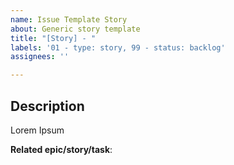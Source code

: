 ```yaml
---
name: Issue Template Story
about: Generic story template
title: "[Story] - "
labels: '01 - type: story, 99 - status: backlog'
assignees: ''

---
```


## Description

Lorem Ipsum

**Related epic/story/task**: <!-- ⚠️ Complete with #{issue id} or n/a -->
